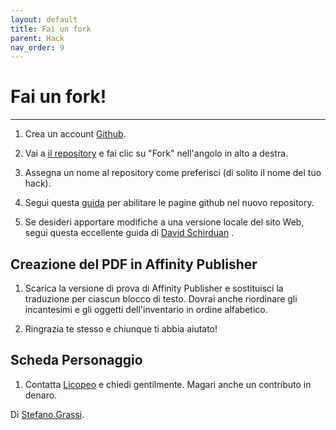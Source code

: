 ```yaml
---
layout: default
title: Fai un fork
parent: Hack
nav_order: 9
---
```


# Fai un fork!
---

1. Crea un account [Github](https://github.com).

2. Vai a [il repository](https://github.com/yochaigal/cairn) e fai clic su "Fork" nell'angolo in alto a destra.

3. Assegna un nome al repository come preferisci (di solito il nome del tuo hack).

4. Segui questa [guida](https://docs.github.com/en/github/working-with-github-pages/creating-a-github-pages-site) per abilitare le pagine github nel nuovo repository.
   
5. Se desideri apportare modifiche a una versione locale del sito Web, segui questa eccellente guida di [David Schirduan](https://www.technicalgrimoire.com/david/2018/10/howto-markdown-blog) .

## Creazione del PDF in Affinity Publisher
1. Scarica la versione di prova di Affinity Publisher e sostituisci la traduzione per ciascun blocco di testo. Dovrai anche riordinare gli incantesimi e gli oggetti dell'inventario in ordine alfabetico.

2. Ringrazia te stesso e chiunque ti abbia aiutato!

## Scheda Personaggio
1. Contatta [Licopeo](https://twitter.com/LicopeoArt) e chiedi gentilmente. Magari anche un contributo in denaro.


Di [Stefano Grassi](https://twitter.com/FabulousFreak).
